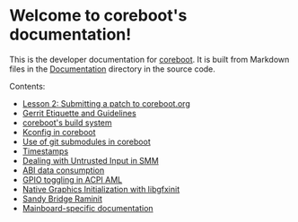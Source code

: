 Welcome to coreboot's documentation!
====================================

This is the developer documentation for [coreboot](https://coreboot.org).
It is built from Markdown files in the
[Documentation](https://review.coreboot.org/cgit/coreboot.git/tree/Documentation)
directory in the source code.

Contents:

* [Lesson 2: Submitting a patch to coreboot.org](Lesson2.md)
* [Gerrit Etiquette and Guidelines](gerrit_guidelines.md)
* [coreboot's build system](build_system.md)
* [Kconfig in coreboot](core/Kconfig.md)
* [Use of git submodules in coreboot](submodules.md)
* [Timestamps](timestamp.md)
* [Dealing with Untrusted Input in SMM](technotes/2017-02-dealing-with-untrusted-input-in-smm.md)
* [ABI data consumption](abi-data-consumption.md)
* [GPIO toggling in ACPI AML](acpi/gpio.md)
* [Native Graphics Initialization with libgfxinit](gfx/libgfxinit.md)
* [Sandy Bridge Raminit](Intel/NativeRaminit/Sandybridge.md)
* [Mainboard-specific documentation](mainboard/index.md)

